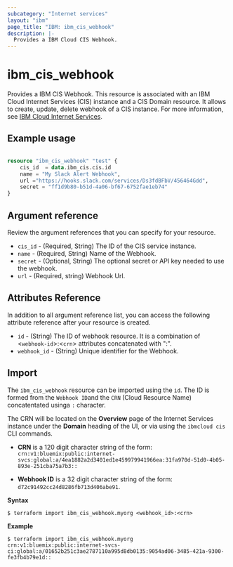 ```yaml
---
subcategory: "Internet services"
layout: "ibm"
page_title: "IBM: ibm_cis_webhook"
description: |-
  Provides a IBM Cloud CIS Webhook.
---
```


# ibm_cis_webhook

Provides a IBM CIS Webhook. This resource is associated with an IBM Cloud Internet Services (CIS) instance and a CIS Domain resource. It allows to create, update, delete webhook of a CIS instance. For more information, see [IBM Cloud Internet Services](https://cloud.ibm.com/docs/cis?topic=cis-about-ibm-cloud-internet-services-cis).

## Example usage

```terraform

resource "ibm_cis_webhook" "test" {
    cis_id  = data.ibm_cis.cis.id
    name = "My Slack Alert Webhook",
    url ="https://hooks.slack.com/services/Ds3fdBFbV/456464Gdd",
    secret = "ff1d9b80-b51d-4a06-bf67-6752fae1eb74"
}

```

## Argument reference
Review the argument references that you can specify for your resource.

- `cis_id` - (Required, String) The ID of the CIS service instance.
- `name` - (Required, String) Name of the Webhook.
- `secret` - (Optional, String) The optional secret or API key needed to use the webhook.
- `url` - (Required, string) Webhook Url.

## Attributes Reference
In addition to all argument reference list, you can access the following attribute reference after your resource is created.

- `id` - (String) The ID of webhook resource. It is a combination of <`webhook-id`>:<`crn`> attributes concatenated with ":".
- `webhook_id` - (String) Unique identifier for the Webhook.

## Import

The `ibm_cis_webhook` resource can be imported using the `id`. The ID is formed from the `Webhook ID`and the `CRN` (Cloud Resource Name) concatentated usinga `:` character.

The CRN will be located on the **Overview** page of the Internet Services instance under the **Domain** heading of the UI, or via using the `ibmcloud cis` CLI commands.

- **CRN** is a 120 digit character string of the form: `crn:v1:bluemix:public:internet-svcs:global:a/4ea1882a2d3401ed1e459979941966ea:31fa970d-51d0-4b05-893e-251cba75a7b3::`

- **Webhook ID** is a 32 digit character string of the form: `d72c91492cc24d8286fb713d406abe91`. 

**Syntax**

```
$ terraform import ibm_cis_webhook.myorg <webhook_id>:<crn>
```

**Example**

```
$ terraform import ibm_cis_webhook.myorg
crn:v1:bluemix:public:internet-svcs-ci:global:a/01652b251c3ae2787110a995d8db0135:9054ad06-3485-421a-9300-fe3fb4b79e1d::
```